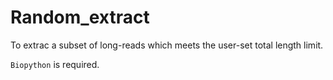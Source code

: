 # Random_extract
To extrac a subset of long-reads which meets the user-set total length limit.

`Biopython` is required.
